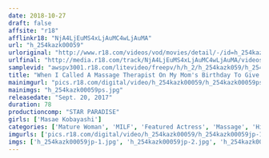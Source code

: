 ```yaml
---
date: 2018-10-27
draft: false
affsite: "r18"
afflinkr18: "NjA4LjEuMS4xLjAuMC4wLjAuMA"
url: "h_254kazk00059"
urloriginal: "http://www.r18.com/videos/vod/movies/detail/-/id=h_254kazk00059"
urlfinal: "http://media.r18.com/track/NjA4LjEuMS4xLjAuMC4wLjAuMA/videos/vod/movies/detail/-/id=h_254kazk00059"
samplevid: "awspv3001.r18.com/litevideo/freepv/h/h_2/h_254kazk059/h_254kazk059_dmb_w.mp4"
title: "When I Called A Massage Therapist On My Mom's Birthday To Give Her An Erotic Massage... M.K (55) Masae Kobayashi"
mainimgurl: "pics.r18.com/digital/video/h_254kazk00059/h_254kazk00059ps.jpg"
mainimgs: "h_254kazk00059ps.jpg"
releasedate: "Sept. 20, 2017"
duration: 78
productioncomp: "STAR PARADISE"
girls: ['Masae Kobayashi']
categories: ['Mature Woman', 'MILF', 'Featured Actress', 'Massage', 'Hi-Def']
imgurls: ['pics.r18.com/digital/video/h_254kazk00059/h_254kazk00059jp-1.jpg', 'pics.r18.com/digital/video/h_254kazk00059/h_254kazk00059jp-2.jpg', 'pics.r18.com/digital/video/h_254kazk00059/h_254kazk00059jp-3.jpg', 'pics.r18.com/digital/video/h_254kazk00059/h_254kazk00059jp-4.jpg', 'pics.r18.com/digital/video/h_254kazk00059/h_254kazk00059jp-5.jpg', 'pics.r18.com/digital/video/h_254kazk00059/h_254kazk00059jp-6.jpg', 'pics.r18.com/digital/video/h_254kazk00059/h_254kazk00059jp-7.jpg', 'pics.r18.com/digital/video/h_254kazk00059/h_254kazk00059jp-8.jpg', 'pics.r18.com/digital/video/h_254kazk00059/h_254kazk00059jp-9.jpg', 'pics.r18.com/digital/video/h_254kazk00059/h_254kazk00059jp-10.jpg', 'pics.r18.com/digital/video/h_254kazk00059/h_254kazk00059jp-11.jpg', 'pics.r18.com/digital/video/h_254kazk00059/h_254kazk00059jp-12.jpg', 'pics.r18.com/digital/video/h_254kazk00059/h_254kazk00059jp-13.jpg', 'pics.r18.com/digital/video/h_254kazk00059/h_254kazk00059jp-14.jpg', 'pics.r18.com/digital/video/h_254kazk00059/h_254kazk00059jp-15.jpg', 'pics.r18.com/digital/video/h_254kazk00059/h_254kazk00059jp-16.jpg', 'pics.r18.com/digital/video/h_254kazk00059/h_254kazk00059jp-17.jpg', 'pics.r18.com/digital/video/h_254kazk00059/h_254kazk00059jp-18.jpg', 'pics.r18.com/digital/video/h_254kazk00059/h_254kazk00059jp-19.jpg', 'pics.r18.com/digital/video/h_254kazk00059/h_254kazk00059jp-20.jpg']
imgs: ['h_254kazk00059jp-1.jpg', 'h_254kazk00059jp-2.jpg', 'h_254kazk00059jp-3.jpg', 'h_254kazk00059jp-4.jpg', 'h_254kazk00059jp-5.jpg', 'h_254kazk00059jp-6.jpg', 'h_254kazk00059jp-7.jpg', 'h_254kazk00059jp-8.jpg', 'h_254kazk00059jp-9.jpg', 'h_254kazk00059jp-10.jpg', 'h_254kazk00059jp-11.jpg', 'h_254kazk00059jp-12.jpg', 'h_254kazk00059jp-13.jpg', 'h_254kazk00059jp-14.jpg', 'h_254kazk00059jp-15.jpg', 'h_254kazk00059jp-16.jpg', 'h_254kazk00059jp-17.jpg', 'h_254kazk00059jp-18.jpg', 'h_254kazk00059jp-19.jpg', 'h_254kazk00059jp-20.jpg']
---
```

